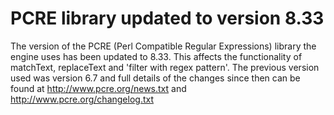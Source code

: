 # PCRE library updated to version 8.33
The version of the PCRE (Perl Compatible Regular Expressions) library the engine uses has been updated to 8.33. This affects the functionality of matchText, replaceText and 'filter with regex pattern'.
The previous version used was version 6.7 and full details of the changes since then can be found at http://www.pcre.org/news.txt and http://www.pcre.org/changelog.txt
